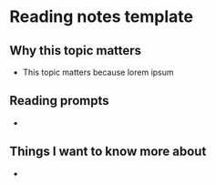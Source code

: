 # Reading notes template

## Why this topic matters

- This topic matters because lorem ipsum

## Reading prompts

-

## Things I want to know more about

-